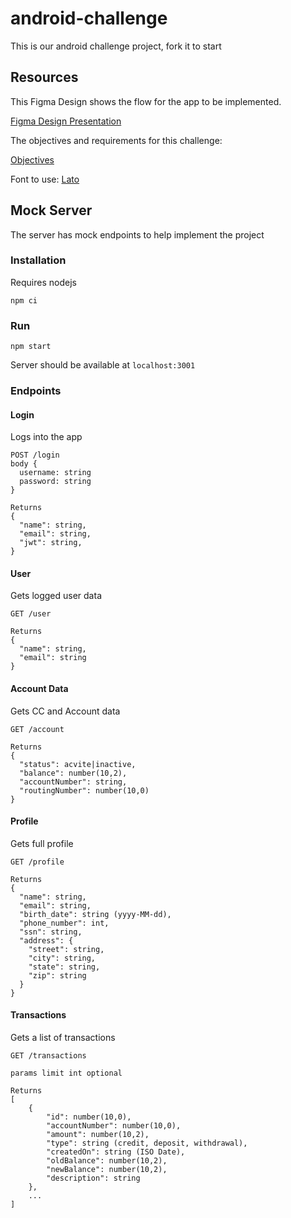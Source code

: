 # android-challenge
This is our android challenge project, fork it to start

## Resources ##

This Figma Design shows the flow for the app to be implemented.

[Figma Design Presentation](https://www.figma.com/proto/QoqwGGVP54eSxvOKGtO2jT/Android-Test?node-id=2%3A252&scaling=scale-down&page-id=0%3A1&starting-point-node-id=2%3A252&show-proto-sidebar=1)

The objectives and requirements for this challenge:

[Objectives](./Requirements.md)

Font to use:
[Lato](https://fonts.google.com/specimen/Lato)

## Mock Server ##

The server has mock endpoints to help implement the project

### Installation ###

Requires nodejs

```
npm ci
```

### Run ###

```
npm start
```

Server should be available at `localhost:3001`

### Endpoints ###

#### Login ####

Logs into the app

```
POST /login
body {
  username: string
  password: string
}

Returns 
{
  "name": string,
  "email": string,
  "jwt": string,
}

```

#### User ####

Gets logged user data

```
GET /user

Returns 
{
  "name": string,
  "email": string
}

```

#### Account Data ####

Gets CC and Account data

```
GET /account

Returns
{
  "status": acvite|inactive,
  "balance": number(10,2),
  "accountNumber": string,
  "routingNumber": number(10,0)
}

```

#### Profile ####

Gets full profile

```
GET /profile

Returns
{
  "name": string,
  "email": string,
  "birth_date": string (yyyy-MM-dd),
  "phone_number": int,
  "ssn": string,
  "address": {
    "street": string,
    "city": string,
    "state": string,
    "zip": string
  }
}

```

#### Transactions ####

Gets a list of transactions

```
GET /transactions

params limit int optional

Returns
[
    {
        "id": number(10,0),
        "accountNumber": number(10,0),
        "amount": number(10,2),
        "type": string (credit, deposit, withdrawal),
        "createdOn": string (ISO Date),
        "oldBalance": number(10,2),
        "newBalance": number(10,2),
        "description": string
    },
    ...
]

```

